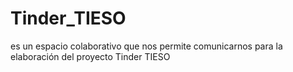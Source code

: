 # Tinder_TIESO
es un espacio colaborativo que nos permite comunicarnos para la elaboración del proyecto Tinder TIESO
